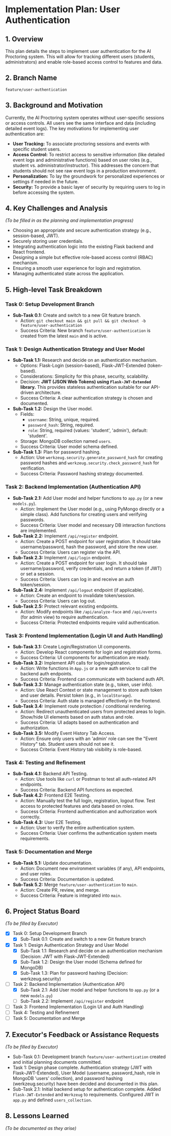 # Implementation Plan: User Authentication

## 1. Overview
This plan details the steps to implement user authentication for the AI Proctoring system. This will allow for tracking different users (students, administrators) and enable role-based access control to features and data.

## 2. Branch Name
`feature/user-authentication`

## 3. Background and Motivation
Currently, the AI Proctoring system operates without user-specific sessions or access controls. All users see the same interface and data (including detailed event logs). 
The key motivations for implementing user authentication are:
-   **User Tracking:** To associate proctoring sessions and events with specific student users.
-   **Access Control:** To restrict access to sensitive information (like detailed event logs and administrative functions) based on user roles (e.g., student vs. administrator/instructor). This addresses the concern that students should not see raw event logs in a production environment.
-   **Personalization:** To lay the groundwork for personalized experiences or settings if needed in the future.
-   **Security:** To provide a basic layer of security by requiring users to log in before accessing the system.

## 4. Key Challenges and Analysis
*(To be filled in as the planning and implementation progress)*

-   Choosing an appropriate and secure authentication strategy (e.g., session-based, JWT).
-   Securely storing user credentials.
-   Integrating authentication logic into the existing Flask backend and React frontend.
-   Designing a simple but effective role-based access control (RBAC) mechanism.
-   Ensuring a smooth user experience for login and registration.
-   Managing authenticated state across the application.

## 5. High-level Task Breakdown

### Task 0: Setup Development Branch
*   **Sub-Task 0.1:** Create and switch to a new Git feature branch.
    *   Action: `git checkout main && git pull && git checkout -b feature/user-authentication`
    *   Success Criteria: New branch `feature/user-authentication` is created from the latest `main` and is active.

### Task 1: Design Authentication Strategy and User Model
*   **Sub-Task 1.1:** Research and decide on an authentication mechanism.
    *   Options: Flask-Login (session-based), Flask-JWT-Extended (token-based).
    *   Considerations: Simplicity for this phase, security, scalability.
    *   Decision: **JWT (JSON Web Tokens) using `Flask-JWT-Extended` library.** This provides stateless authentication suitable for our API-driven architecture.
    *   Success Criteria: A clear authentication strategy is chosen and documented.
*   **Sub-Task 1.2:** Design the User model.
    *   Fields: 
        *   `username`: String, unique, required.
        *   `password_hash`: String, required.
        *   `role`: String, required (values: 'student', 'admin'), default: 'student'.
    *   Storage: MongoDB collection named `users`.
    *   Success Criteria: User model schema defined.
*   **Sub-Task 1.3:** Plan for password hashing.
    *   Action: Use `werkzeug.security.generate_password_hash` for creating password hashes and `werkzeug.security.check_password_hash` for verification.
    *   Success Criteria: Password hashing strategy documented.

### Task 2: Backend Implementation (Authentication API)
*   **Sub-Task 2.1:** Add User model and helper functions to `app.py` (or a new `models.py`).
    *   Action: Implement the User model (e.g., using PyMongo directly or a simple class). Add functions for creating users and verifying passwords.
    *   Success Criteria: User model and necessary DB interaction functions are implemented.
*   **Sub-Task 2.2:** Implement `/api/register` endpoint.
    *   Action: Create a POST endpoint for user registration. It should take username/password, hash the password, and store the new user.
    *   Success Criteria: Users can register via the API.
*   **Sub-Task 2.3:** Implement `/api/login` endpoint.
    *   Action: Create a POST endpoint for user login. It should take username/password, verify credentials, and return a token (if JWT) or set a session.
    *   Success Criteria: Users can log in and receive an auth token/session.
*   **Sub-Task 2.4:** Implement `/api/logout` endpoint (if applicable).
    *   Action: Create an endpoint to invalidate token/session.
    *   Success Criteria: Users can log out.
*   **Sub-Task 2.5:** Protect relevant existing endpoints.
    *   Action: Modify endpoints like `/api/analyze-face` and `/api/events` (for admin view) to require authentication.
    *   Success Criteria: Protected endpoints require valid authentication.

### Task 3: Frontend Implementation (Login UI and Auth Handling)
*   **Sub-Task 3.1:** Create Login/Registration UI components.
    *   Action: Develop React components for login and registration forms.
    *   Success Criteria: UI components for authentication are ready.
*   **Sub-Task 3.2:** Implement API calls for login/registration.
    *   Action: Write functions in `App.js` or a new auth service to call the backend auth endpoints.
    *   Success Criteria: Frontend can communicate with backend auth API.
*   **Sub-Task 3.3:** Manage authentication state (e.g., token, user info).
    *   Action: Use React Context or state management to store auth token and user details. Persist token (e.g., in `localStorage`).
    *   Success Criteria: Auth state is managed effectively in the frontend.
*   **Sub-Task 3.4:** Implement route protection / conditional rendering.
    *   Action: Redirect unauthenticated users from protected areas to login. Show/hide UI elements based on auth status and role.
    *   Success Criteria: UI adapts based on authentication and authorization.
*   **Sub-Task 3.5:** Modify Event History Tab Access.
    *   Action: Ensure only users with an 'admin' role can see the "Event History" tab. Student users should not see it.
    *   Success Criteria: Event History tab visibility is role-based.

### Task 4: Testing and Refinement
*   **Sub-Task 4.1:** Backend API Testing.
    *   Action: Use tools like `curl` or Postman to test all auth-related API endpoints.
    *   Success Criteria: Backend API functions as expected.
*   **Sub-Task 4.2:** Frontend E2E Testing.
    *   Action: Manually test the full login, registration, logout flow. Test access to protected features and data based on roles.
    *   Success Criteria: Frontend authentication and authorization work correctly.
*   **Sub-Task 4.3:** User E2E Testing.
    *   Action: User to verify the entire authentication system.
    *   Success Criteria: User confirms the authentication system meets requirements.

### Task 5: Documentation and Merge
*   **Sub-Task 5.1:** Update documentation.
    *   Action: Document new environment variables (if any), API endpoints, and user roles.
    *   Success Criteria: Documentation is updated.
*   **Sub-Task 5.2:** Merge `feature/user-authentication` to `main`.
    *   Action: Create PR, review, and merge.
    *   Success Criteria: Feature is integrated into `main`.

## 6. Project Status Board
*(To be filled by Executor)*

-   [x] Task 0: Setup Development Branch
    -   [x] Sub-Task 0.1: Create and switch to a new Git feature branch
-   [x] Task 1: Design Authentication Strategy and User Model
    -   [x] Sub-Task 1.1: Research and decide on an authentication mechanism (Decision: JWT with Flask-JWT-Extended)
    -   [x] Sub-Task 1.2: Design the User model (Schema defined for MongoDB)
    -   [x] Sub-Task 1.3: Plan for password hashing (Decision: werkzeug.security)
-   [ ] Task 2: Backend Implementation (Authentication API)
    -   [x] Sub-Task 2.1: Add User model and helper functions to `app.py` (or a new `models.py`)
    -   [ ] Sub-Task 2.2: Implement `/api/register` endpoint
-   [ ] Task 3: Frontend Implementation (Login UI and Auth Handling)
-   [ ] Task 4: Testing and Refinement
-   [ ] Task 5: Documentation and Merge

## 7. Executor's Feedback or Assistance Requests
*(To be filled by Executor)*
+ Sub-Task 0.1: Development branch `feature/user-authentication` created and initial planning documents committed.
+ Task 1: Design phase complete. Authentication strategy (JWT with Flask-JWT-Extended), User Model (username, password_hash, role in MongoDB 'users' collection), and password hashing (werkzeug.security) have been decided and documented in this plan.
+ Sub-Task 2.1: Initial backend setup for authentication complete. Added `Flask-JWT-Extended` and `Werkzeug` to requirements. Configured JWT in `app.py` and defined `users_collection`.

## 8. Lessons Learned
*(To be documented as they arise)* 
